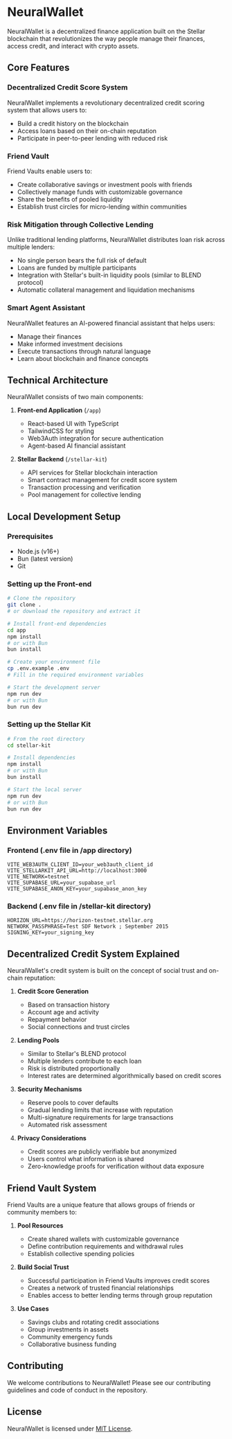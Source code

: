 # NeuralWallet

NeuralWallet is a decentralized finance application built on the Stellar blockchain that revolutionizes the way people manage their finances, access credit, and interact with crypto assets.

## Core Features

### Decentralized Credit Score System
NeuralWallet implements a revolutionary decentralized credit scoring system that allows users to:
- Build a credit history on the blockchain
- Access loans based on their on-chain reputation
- Participate in peer-to-peer lending with reduced risk

### Friend Vault
Friend Vaults enable users to:
- Create collaborative savings or investment pools with friends
- Collectively manage funds with customizable governance
- Share the benefits of pooled liquidity
- Establish trust circles for micro-lending within communities

### Risk Mitigation through Collective Lending
Unlike traditional lending platforms, NeuralWallet distributes loan risk across multiple lenders:
- No single person bears the full risk of default
- Loans are funded by multiple participants
- Integration with Stellar's built-in liquidity pools (similar to BLEND protocol)
- Automatic collateral management and liquidation mechanisms

### Smart Agent Assistant
NeuralWallet features an AI-powered financial assistant that helps users:
- Manage their finances
- Make informed investment decisions
- Execute transactions through natural language
- Learn about blockchain and finance concepts

## Technical Architecture

NeuralWallet consists of two main components:

1. **Front-end Application** (`/app`)
   - React-based UI with TypeScript
   - TailwindCSS for styling
   - Web3Auth integration for secure authentication
   - Agent-based AI financial assistant

2. **Stellar Backend** (`/stellar-kit`)
   - API services for Stellar blockchain interaction
   - Smart contract management for credit score system
   - Transaction processing and verification
   - Pool management for collective lending

## Local Development Setup

### Prerequisites
- Node.js (v16+)
- Bun (latest version)
- Git

### Setting up the Front-end
```bash
# Clone the repository
git clone .
# or download the repository and extract it

# Install front-end dependencies
cd app
npm install
# or with Bun
bun install

# Create your environment file
cp .env.example .env
# Fill in the required environment variables

# Start the development server
npm run dev
# or with Bun
bun run dev
```

### Setting up the Stellar Kit
```bash
# From the root directory
cd stellar-kit

# Install dependencies
npm install
# or with Bun
bun install

# Start the local server
npm run dev
# or with Bun
bun run dev
```

## Environment Variables

### Frontend (.env file in /app directory)
```
VITE_WEB3AUTH_CLIENT_ID=your_web3auth_client_id
VITE_STELLARKIT_API_URL=http://localhost:3000
VITE_NETWORK=testnet
VITE_SUPABASE_URL=your_supabase_url
VITE_SUPABASE_ANON_KEY=your_supabase_anon_key
```

### Backend (.env file in /stellar-kit directory)
```
HORIZON_URL=https://horizon-testnet.stellar.org
NETWORK_PASSPHRASE=Test SDF Network ; September 2015
SIGNING_KEY=your_signing_key
```

## Decentralized Credit System Explained

NeuralWallet's credit system is built on the concept of social trust and on-chain reputation:

1. **Credit Score Generation**
   - Based on transaction history
   - Account age and activity
   - Repayment behavior
   - Social connections and trust circles

2. **Lending Pools**
   - Similar to Stellar's BLEND protocol
   - Multiple lenders contribute to each loan
   - Risk is distributed proportionally
   - Interest rates are determined algorithmically based on credit scores

3. **Security Mechanisms**
   - Reserve pools to cover defaults
   - Gradual lending limits that increase with reputation
   - Multi-signature requirements for large transactions
   - Automated risk assessment

4. **Privacy Considerations**
   - Credit scores are publicly verifiable but anonymized
   - Users control what information is shared
   - Zero-knowledge proofs for verification without data exposure

## Friend Vault System

Friend Vaults are a unique feature that allows groups of friends or community members to:

1. **Pool Resources**
   - Create shared wallets with customizable governance
   - Define contribution requirements and withdrawal rules
   - Establish collective spending policies

2. **Build Social Trust**
   - Successful participation in Friend Vaults improves credit scores
   - Creates a network of trusted financial relationships
   - Enables access to better lending terms through group reputation

3. **Use Cases**
   - Savings clubs and rotating credit associations
   - Group investments in assets
   - Community emergency funds
   - Collaborative business funding

## Contributing

We welcome contributions to NeuralWallet! Please see our contributing guidelines and code of conduct in the repository.

## License

NeuralWallet is licensed under [MIT License](LICENSE).
